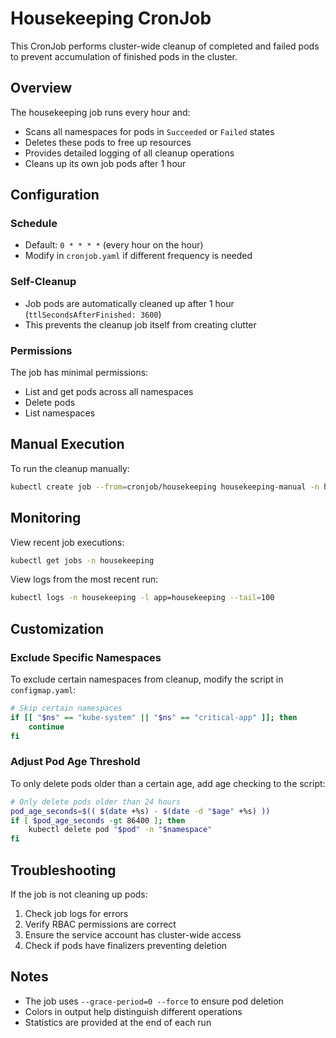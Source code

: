 # Housekeeping CronJob

This CronJob performs cluster-wide cleanup of completed and failed pods to prevent accumulation of finished pods in the cluster.

## Overview

The housekeeping job runs every hour and:
- Scans all namespaces for pods in `Succeeded` or `Failed` states
- Deletes these pods to free up resources
- Provides detailed logging of all cleanup operations
- Cleans up its own job pods after 1 hour

## Configuration

### Schedule
- Default: `0 * * * *` (every hour on the hour)
- Modify in `cronjob.yaml` if different frequency is needed

### Self-Cleanup
- Job pods are automatically cleaned up after 1 hour (`ttlSecondsAfterFinished: 3600`)
- This prevents the cleanup job itself from creating clutter

### Permissions
The job has minimal permissions:
- List and get pods across all namespaces
- Delete pods
- List namespaces

## Manual Execution

To run the cleanup manually:

```bash
kubectl create job --from=cronjob/housekeeping housekeeping-manual -n housekeeping
```

## Monitoring

View recent job executions:
```bash
kubectl get jobs -n housekeeping
```

View logs from the most recent run:
```bash
kubectl logs -n housekeeping -l app=housekeeping --tail=100
```

## Customization

### Exclude Specific Namespaces
To exclude certain namespaces from cleanup, modify the script in `configmap.yaml`:

```bash
# Skip certain namespaces
if [[ "$ns" == "kube-system" || "$ns" == "critical-app" ]]; then
    continue
fi
```

### Adjust Pod Age Threshold
To only delete pods older than a certain age, add age checking to the script:

```bash
# Only delete pods older than 24 hours
pod_age_seconds=$(( $(date +%s) - $(date -d "$age" +%s) ))
if [ $pod_age_seconds -gt 86400 ]; then
    kubectl delete pod "$pod" -n "$namespace"
fi
```

## Troubleshooting

If the job is not cleaning up pods:
1. Check job logs for errors
2. Verify RBAC permissions are correct
3. Ensure the service account has cluster-wide access
4. Check if pods have finalizers preventing deletion

## Notes

- The job uses `--grace-period=0 --force` to ensure pod deletion
- Colors in output help distinguish different operations
- Statistics are provided at the end of each run
